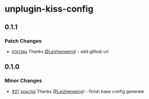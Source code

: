 # unplugin-kiss-config

## 0.1.1

### Patch Changes

-   [`6767b8e`](https://github.com/Leizhenpeng/design-toolkit-cn/commit/6767b8e75f4f3bb1d3ac7d7845b71052a3a4c558) Thanks [@Leizhenpeng](https://github.com/Leizhenpeng)! - add github url

## 0.1.0

### Minor Changes

-   [#21](https://github.com/Leizhenpeng/design-toolkit-cn/pull/21) [`3dae7bd`](https://github.com/Leizhenpeng/design-toolkit-cn/commit/3dae7bd2b54b7592a2cf47975ded9133dcd12ffd) Thanks [@Leizhenpeng](https://github.com/Leizhenpeng)! - finish base config generate
